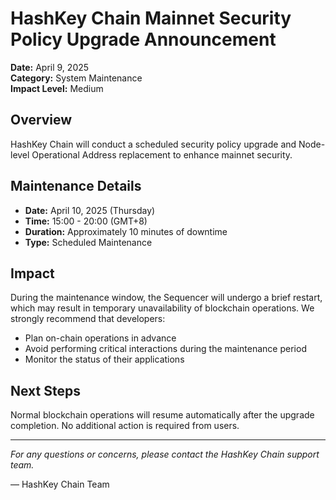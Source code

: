 # HashKey Chain Mainnet Security Policy Upgrade Announcement

**Date:** April 9, 2025  
**Category:** System Maintenance  
**Impact Level:** Medium

## Overview

HashKey Chain will conduct a scheduled security policy upgrade and Node-level Operational Address replacement to enhance mainnet security.

## Maintenance Details

- **Date:** April 10, 2025 (Thursday)
- **Time:** 15:00 - 20:00 (GMT+8)
- **Duration:** Approximately 10 minutes of downtime
- **Type:** Scheduled Maintenance

## Impact

During the maintenance window, the Sequencer will undergo a brief restart, which may result in temporary unavailability of blockchain operations. We strongly recommend that developers:

- Plan on-chain operations in advance
- Avoid performing critical interactions during the maintenance period
- Monitor the status of their applications

## Next Steps

Normal blockchain operations will resume automatically after the upgrade completion. No additional action is required from users.

---

*For any questions or concerns, please contact the HashKey Chain support team.*

— HashKey Chain Team